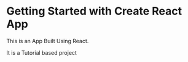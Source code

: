 # Getting Started with Create React App

This is an App Built Using React. 

It is a Tutorial based project

